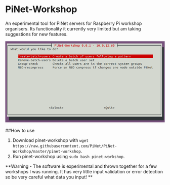 # PiNet-Workshop
An experimental tool for PiNet servers for Raspberry Pi workshop organisers. Its functionality it currently very limited but am taking suggestions for new features.   


![](images/pinet-workshops-menu.png)

##How to use
1. Download pinet-workshop with ```wget https://raw.githubusercontent.com/PiNet/PiNet-Workshop/master/pinet-workshop```.
2. Run pinet-workshop using ```sudo bash pinet-workshop```.

**Warning - The software is experimental and thrown together for a few workshops I was running. It has very little input validation or error detection so be very careful what data you input! **   
